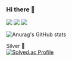 ### Hi there 👋

<!--
**luxetverit/luxetverit** is a ✨ _special_ ✨ repository because its `README.md` (this file) appears on your GitHub profile.

Here are some ideas to get you started:

- 🔭 I’m currently working on ...
- 🌱 I’m currently learning ...
- 👯 I’m looking to collaborate on ...
- 🤔 I’m looking for help with ...
- 💬 Ask me about ...
- 📫 How to reach me: ...
- 😄 Pronouns: ...
- ⚡ Fun fact: ...
-->
<img src="https://img.shields.io/badge/Node.js-339933?style=flat&logo=Node.js&logoColor=white"/>
<img src="https://img.shields.io/badge/Python-3776AB?style=flat&logo=Python&logoColor=white"/>
<img src="https://img.shields.io/badge/JavaScript-F7DF1E?style=flat&logo=JavaScript&logoColor=white"/>


![Anurag's GitHub stats](https://github-readme-stats.vercel.app/api?username=luxetverit&show_icons=true&theme=radical)

Silver 💍  
[![Solved.ac Profile](http://mazassumnida.wtf/api/generate_badge?boj=luxetverit)](https://solved.ac/luxetverit)<br/>

